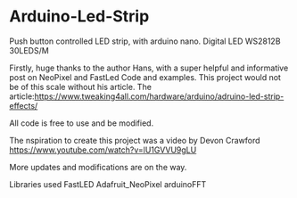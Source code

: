# Arduino-Led-Strip
Push button controlled LED strip, with arduino nano.
Digital LED WS2812B 30LEDS/M 

Firstly, huge thanks to the author Hans, with a super helpful and informative post on NeoPixel and FastLed Code and examples. This project would not be of this scale without his article.
The article:https://www.tweaking4all.com/hardware/arduino/adruino-led-strip-effects/

All code is free to use and be modified.

The nspiration to create this project was a video by Devon Crawford 
https://www.youtube.com/watch?v=lU1GVVU9gLU



More updates and modifications are on the way.

Libraries used
FastLED
Adafruit_NeoPixel
arduinoFFT
